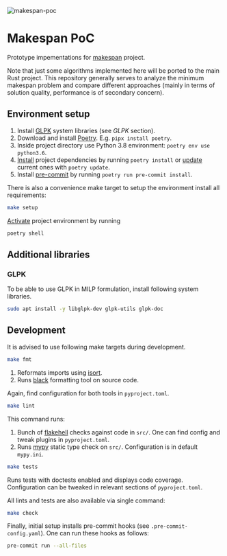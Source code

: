 ![makespan-poc](https://github.com/matyama/makespan-poc/workflows/makespan-poc/badge.svg)

# Makespan PoC
Prototype impementations for [makespan](https://github.com/matyama/makespan) project.

Note that just some algorithms implemented here will be ported to the main Rust project. This repository generally serves to analyze the minimum makespan problem and compare different approaches (mainly in terms of solution quality, performance is of secondary concern).

## Environment setup
1. Install [GLPK](https://www.gnu.org/software/glpk/) system libraries (see *GLPK* section).
1. Download and install [Poetry](https://python-poetry.org/docs/#installation). E.g. `pipx install poetry`.
1. Inside project directory use Python 3.8 environment: `poetry env use python3.6`.
1. [Install](https://python-poetry.org/docs/cli/#install) project dependencies by running `poetry install` or [update](https://python-poetry.org/docs/cli/#update) current ones with `poetry update`.
1. Install [pre-commit](https://pre-commit.com/) by running `poetry run pre-commit install`.

There is also a convenience make target to setup the environment install all requirements:
```bash
make setup
```

[Activate](https://python-poetry.org/docs/cli/#shell) project environment by running
```bash
poetry shell
```

## Additional libraries

### GLPK
To be able to use GLPK in MILP formulation, install following system libraries.
```bash
sudo apt install -y libglpk-dev glpk-utils glpk-doc
```

## Development
It is advised to use following make targets during development.

```bash
make fmt
```
1. Reformats imports using [isort](https://pycqa.github.io/isort/).
2. Runs [black](https://black.readthedocs.io/en/stable/) formatting tool on source code.

Again, find configuration for both tools in `pyproject.toml`.

```bash
make lint
```
This command runs:
1. Bunch of [flakehell](https://flakehell.readthedocs.io/) checks against code in `src/`. One can find config and tweak plugins in `pyproject.toml`.
2. Runs [mypy](https://mypy.readthedocs.io/en/latest/) static type check on `src/`. Configuration is in default `mypy.ini`.

```bash
make tests
```
Runs tests with doctests enabled and displays code coverage. Configuration can be tweaked in relevant sections of `pyproject.toml`.

All lints and tests are also available via single command:
```bash
make check
```

Finally, initial setup installs pre-commit hooks (see `.pre-commit-config.yaml`). One can run these hooks as follows:
```bash
pre-commit run --all-files
```

